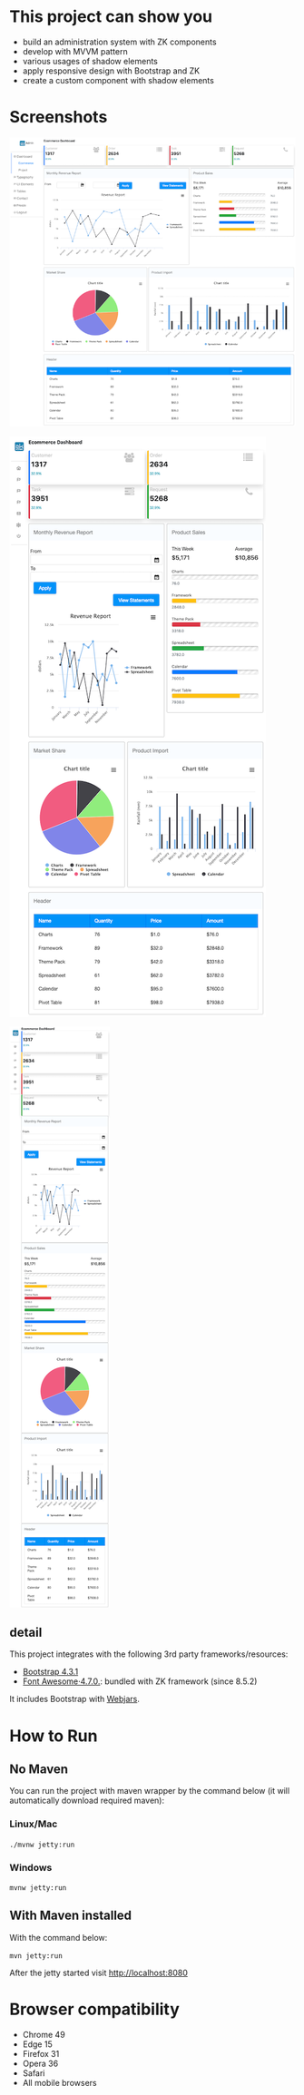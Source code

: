 # This project can show you

* build an administration system with ZK components
* develop with MVVM pattern
* various usages of shadow elements
* apply responsive design with Bootstrap and ZK
* create a custom component with shadow elements

# Screenshots

![](image/screenshot-lg.png)

![](image/screenshot-md.png)

![](image/screenshot-sm.png)


## detail
This project integrates with the following 3rd party frameworks/resources:
* [Bootstrap 4.3.1](https://getbootstrap.com/)
* [Font Awesome·4.7.0.](https://fontawesome.com/v4.7.0/icons/): bundled with ZK framework (since 8.5.2)

It includes Bootstrap with [Webjars](https://www.webjars.org/).


# How to Run
## No Maven
You can run the project with maven wrapper by the command below (it will automatically download required maven):

### Linux/Mac
`./mvnw jetty:run`
### Windows
`mvnw jetty:run`


## With Maven installed
With the command below:

`mvn jetty:run`

After the jetty started
visit [http://localhost:8080](http://localhost:8080/admin-template)


# Browser compatibility
* Chrome 49
* Edge 15
* Firefox 31
* Opera 36
* Safari
* All mobile browsers